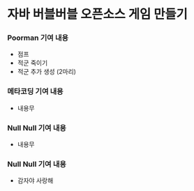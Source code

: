 # 자바 버블버블 오픈소스 게임 만들기

### Poorman 기여 내용

- 점프
- 적군 죽이기
- 적군 추가 생성 (2마리)

### 메타코딩 기여 내용

- 내용무

### Null Null 기여 내용

- 내용무

### Null Null 기여 내용

- 감자야 사랑해
